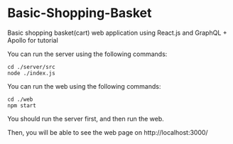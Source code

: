 # Basic-Shopping-Basket
Basic shopping basket(cart) web application using React.js and GraphQL + Apollo for tutorial

You can run the server using the following commands:
```
cd ./server/src
node ./index.js
```

You can run the web using the following commands:
```
cd ./web
npm start
```

You should run the server first, and then run the web.

Then, you will be able to see the web page on http://localhost:3000/